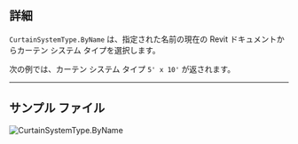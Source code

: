 ## 詳細
`CurtainSystemType.ByName` は、指定された名前の現在の Revit ドキュメントからカーテン システム タイプを選択します。

次の例では、カーテン システム タイプ `5' x 10'` が返されます。
___
## サンプル ファイル

![CurtainSystemType.ByName](./Revit.Elements.CurtainSystemType.ByName_img.jpg)

